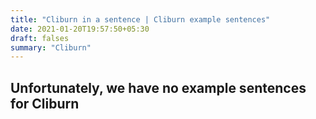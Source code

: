 ```yaml
---
title: "Cliburn in a sentence | Cliburn example sentences"
date: 2021-01-20T19:57:50+05:30
draft: falses
summary: "Cliburn"
---
```

## Unfortunately, we have no example sentences for Cliburn                 
